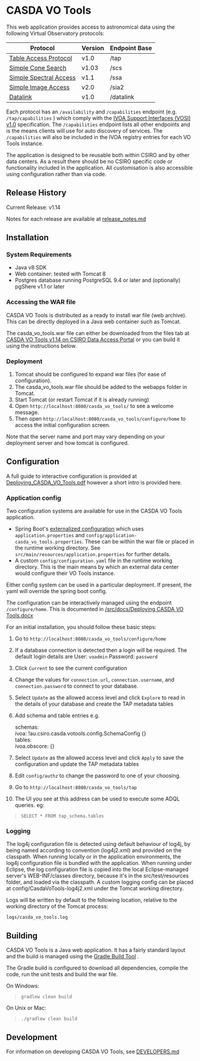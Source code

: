 CASDA VO Tools
==============


This web application provides access to astronomical data using the following Virtual Observatory protocols:

| Protocol |Version |Endpoint Base |
|---------|--------|---------|
| [Table Access Protocol](http://www.ivoa.net/Documents/TAP/) | v1.0 | /tap |
| [Simple Cone Search](http://www.ivoa.net/Documents/latest/ConeSearch.html) | v1.03 | /scs |
| [Simple Spectral Access](http://www.ivoa.net/documents/SSA/) | v1.1  | /ssa |
| [Simple Image Access](http://www.ivoa.net/documents/SIA/) | v2.0  | /sia2 |
| [Datalink](http://www.ivoa.net/documents/DataLink/index.html) | v1.0 | /datalink |
 
Each protocol has an `/availability` and `/capabilities` endpoint (e.g. `/tap/capabilities` ) which comply 
with the [IVOA Support Interfaces (VOSI) v1.0](http://www.ivoa.net/documents/VOSI/) specification. The `/capabilities` endpoint 
lists all other endpoints and is the means clients will use 
for auto discovery of services. The `/capabilities` will also be included in the IVOA registry entries for each VO Tools instance.

The application is designed to be reusable both within CSIRO and by other data centers. As a result there should be no 
CSIRO specific code or functionality included in the application. All customisation is also accessible using 
configuration rather than via code.  

Release History
---------------

Current Release: v1.14

Notes for each release are available at  [release_notes.md](./release_notes.md)


Installation
------------

### System Requirements

* Java v8 SDK
* Web container: tested with Tomcat 8
* Postgres database running PostgreSQL 9.4 or later and (optionally) pgShere v1.1 or later

### Accessing the WAR file

CASDA VO Tools is distributed as a ready to install war file (web archive). This can be directly deployed in a Java web container such as Tomcat.

The casda\_vo\_tools.war file can either be downloaded from the files tab at [CASDA VO Tools v1.14 on CSIRO Data Access Portal](https://doi.org/10.25919/rvjf-pw79)
or you can build it using the instructions below.

### Deployment

1. Tomcat should be configured to expand war files (for ease of configuration).
2. The casda_vo_tools.war file should be added to the webapps folder in Tomcat.
3. Start Tomcat (or restart Tomcat if it is already running)
4. Open `http://localhost:8080/casda_vo_tools/` to see a welcome message. 
5. Then open `http://localhost:8080/casda_vo_tools/configure/home` to access the initial configuration screen.
 
Note that the server name and port may vary depending on your deployment server and how tomcat is configured.
 

Configuration
-------------

A full guide to interactive configuration is provided at 
[Deploying_CASDA_VO_Tools.pdf](https://data.csiro.au/dap/ws/v2/collections/47697/support/3735) however a short intro is provided here.

### Application config
Two configuration systems are available for use in the CASDA VO Tools application.

* Spring Boot's [externalized configuration](http://docs.spring.io/spring-boot/docs/current/reference/html/boot-features-external-config.html) which 
uses `application.properties` and `config/application-casda_vo_tools.properties`. These can be within 
the war file or placed in the runtime working directory. See `src/main/resources/application.properties` for 
further details.  
* A custom `config/configuration.yaml` file in the runtime working directory. This is the main means by which an 
external data center would configure their VO Tools instance.

Either config system can be used in a particular deployment. If present, the yaml will override the spring boot config. 

The configuration can be interactively managed using the endpoint `/configure/home`. This is documented in 
[/src/docs/Deploying CASDA VO Tools.docx](https://github.com/csiro-rds/casda_vo_tools/raw/master/src/docs/Deploying%20CASDA%20VO%20Tools.docx)

For an initial installation, you should follow these basic steps:

1. Go to `http://localhost:8080/casda_vo_tools/configure/home`
2. If a database connection is detected then a login will be required. The default login details are User: `voadmin` Password: `password` 
3. Click `Current` to see the current configuration
4. Change the values for `connection.url`, `connection.username`, and `connection.password` to connect to your database.
5. Select `Update` as the allowed access level and click `Explore` to read in the details of your database and create the TAP metadata tables 
6. Add schema and table entries e.g.

    schemas:  
       ivoa: !au.csiro.casda.votools.config.SchemaConfig {}  
    tables:  
       ivoa.obscore: {}  
  
7. Select `Update` as the allowed access level and click `Apply` to save the configuration and update the TAP metadata tables 
8. Edit `config/authz` to change the password to one of your choosing.
9. Go to `http://localhost:8080/casda_vo_tools/tap`
10. The UI you see at this address can be used to execute some ADQL queries.  eg:

> `SELECT * FROM tap_schema.tables`

### Logging

The log4j configuration file is detected using default behaviour of log4j, by being named according to convention (log4j2.xml) and provided on the classpath. When running locally or in the application environments, the log4j configuration file is bundled with the application. When running under Eclipse, the log configuration file is copied into the local Eclipse-managed server's WEB-INF/classes directory, because it's in the src/test/resources folder, and loaded via the classpath. A custom logging config can be placed at config/CasdaVoTools-log4j2.xml under the Tomcat working directory. 

Logs will be written by default to the following location, relative to the working directory of the Tomcat process:

    logs/casda_vo_tools.log

Building
--------

CASDA VO Tools is a Java web application. It has a fairly standard layout and the build is managed using the [Gradle Build Tool](http://gradle.org/getting-started-gradle-java) .

The Gradle build is configured to download all dependencies, compile the code, run the unit tests and build the war file. 

On Windows:

> `gradlew clean build`

On Unix or Mac:

> `./gradlew clean build`

 


Development
-----------

For information on developing CASDA VO Tools, see [DEVELOPERS.md](./DEVELOPERS.md)

